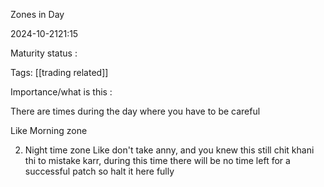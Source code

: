 Zones in Day

2024-10-2121:15

Maturity  status : 

Tags:  [[trading related]]

Importance/what is this  : 



There are times during the day where you have to be careful 

Like Morning zone 

2. Night time zone 
		Like don't take anny, and you knew this still chit khani thi to mistake karr, 
		during this time there will be no time left for a successful patch so halt it here fully 